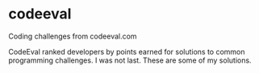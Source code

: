 # codeeval
Coding challenges from codeeval.com

CodeEval ranked developers by points earned for solutions to common programming challenges. I was not last. These are some of my solutions.
